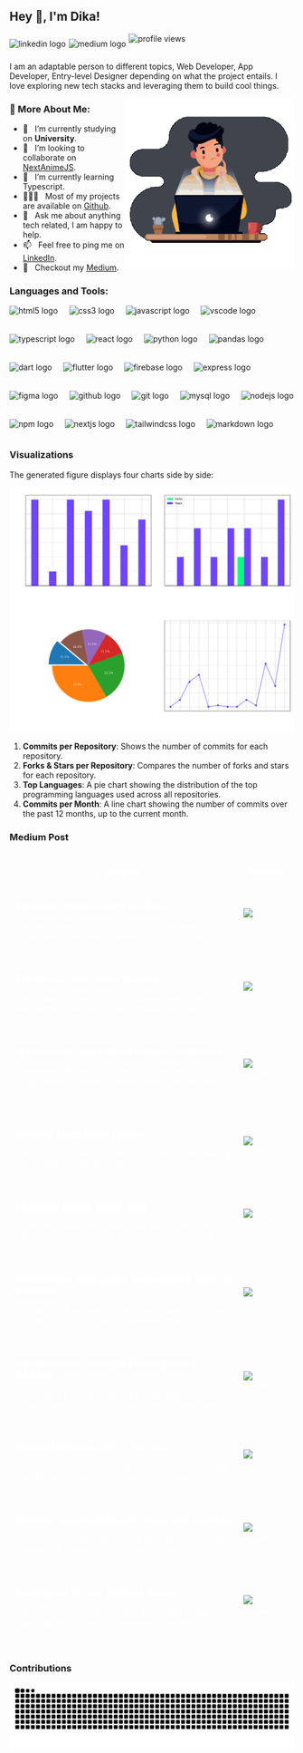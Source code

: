 <!-- <img src="https://komarev.com/ghpvc/?username=figuran04&label=Profile%20views&color=6e44ff&style=flat" alt="figuran04" align="right" /> -->

## Hey 👋, I'm Dika!

<div align="left" style="display:flex; align-items:center; gap:5px;">
  <a href="https://www.linkedin.com/in/dika-elsaputra-8a35462a7/" style="text-decoration:none;">
    <img src="https://img.shields.io/static/v1?message=LinkedIn&logo=linkedin&label=&color=0077B5&logoColor=white&labelColor=&style=for-the-badge" height="35" alt="linkedin logo"  /> 
    <!-- <img src="https://cdn.jsdelivr.net/gh/devicons/devicon/icons/linkedin/linkedin-original.svg" height="30" alt="linkedin logo"  /> -->
</a>
  <a href="https://medium.com/@dikaelsaputra" style="text-decoration:none;">
    <img src="https://img.shields.io/static/v1?message=Medium&logo=medium&label=&color=12100E&logoColor=white&labelColor=&style=for-the-badge" height="35" alt="medium logo"  />
  </a>
  <img src="https://komarev.com/ghpvc/?username=figuran04&label=Profile%20views&color=6e44ff&style=for-the-badge&abbreviated=true" height="35" alt="profile views"  />
</div>

I am an adaptable person to different topics, Web Developer, App Developer, Entry-level Designer depending on what the project entails. I love exploring new tech stacks and leveraging them to build cool things. 

<img align="right" alt="GIF" src="https://raw.githubusercontent.com/figuran04/figuran04/main/profile.gif" width="300px"/>
  
### 🧐 More About Me:

- 🔭 &nbsp; I’m currently studying on **University**.
- 🤝 &nbsp; I’m looking to collaborate on [NextAnimeJS](https://github.com/figuran04/nextanimejs).
- 🌱 &nbsp; I’m currently learning Typescript.
- 👨🏻‍💻 &nbsp; Most of my projects are available on [Github](https://github.com/figuran04?tab=repositories).
- 💬 &nbsp; Ask me about anything tech related, I am happy to help.
- 📫 &nbsp; Feel free to ping me on [LinkedIn](https://www.linkedin.com/in/dika-elsaputra-8a35462a7/).
- 📝 &nbsp; Checkout my [Medium](#medium-post).

### Languages and Tools:

<div align="left" style="display:flex; flex-wrap:wrap; gap:20px;">
  <img src="https://cdn.jsdelivr.net/gh/devicons/devicon/icons/html5/html5-original.svg" height="30" alt="html5 logo"  />
  <img src="https://cdn.jsdelivr.net/gh/devicons/devicon/icons/css3/css3-original.svg" height="30" alt="css3 logo"  />
  <img src="https://cdn.jsdelivr.net/gh/devicons/devicon/icons/javascript/javascript-original.svg" height="30" alt="javascript logo"  />
  <img src="https://cdn.jsdelivr.net/gh/devicons/devicon/icons/vscode/vscode-original.svg" height="30" alt="vscode logo"  />
  <img src="https://cdn.jsdelivr.net/gh/devicons/devicon/icons/typescript/typescript-original.svg" height="30" alt="typescript logo"  />
  <img src="https://cdn.jsdelivr.net/gh/devicons/devicon/icons/react/react-original.svg" height="30" alt="react logo"  />
  <img src="https://cdn.jsdelivr.net/gh/devicons/devicon/icons/python/python-original.svg" height="30" alt="python logo"  />
  <img src="https://cdn.jsdelivr.net/gh/devicons/devicon/icons/pandas/pandas-original.svg" height="30" alt="pandas logo"  />
  <img src="https://cdn.jsdelivr.net/gh/devicons/devicon/icons/dart/dart-original.svg" height="30" alt="dart logo"  />
  <img src="https://cdn.jsdelivr.net/gh/devicons/devicon/icons/flutter/flutter-original.svg" height="30" alt="flutter logo"  />
  <img src="https://cdn.jsdelivr.net/gh/devicons/devicon/icons/firebase/firebase-plain.svg" height="30" alt="firebase logo"  />
  <img src="https://cdn.jsdelivr.net/gh/devicons/devicon/icons/express/express-original.svg" height="30" alt="express logo"  />
  <img src="https://cdn.jsdelivr.net/gh/devicons/devicon/icons/figma/figma-original.svg" height="30" alt="figma logo"  />
  <img src="https://cdn.jsdelivr.net/gh/devicons/devicon/icons/github/github-original.svg" height="30" alt="github logo"  />
  <img src="https://cdn.jsdelivr.net/gh/devicons/devicon/icons/git/git-original.svg" height="30" alt="git logo"  />
  <img src="https://cdn.jsdelivr.net/gh/devicons/devicon/icons/mysql/mysql-original.svg" height="30" alt="mysql logo"  />
  <img src="https://cdn.jsdelivr.net/gh/devicons/devicon/icons/nodejs/nodejs-original.svg" height="30" alt="nodejs logo"  />
  <img src="https://cdn.jsdelivr.net/gh/devicons/devicon/icons/npm/npm-original-wordmark.svg" height="30" alt="npm logo"  />
  <img src="https://cdn.jsdelivr.net/gh/devicons/devicon/icons/nextjs/nextjs-original.svg" height="30" alt="nextjs logo"  />
  <img src="https://cdn.jsdelivr.net/gh/devicons/devicon/icons/tailwindcss/tailwindcss-original-wordmark.svg" height="30" alt="tailwindcss logo"  />
  <img src="https://cdn.jsdelivr.net/gh/devicons/devicon/icons/markdown/markdown-original.svg" height="30" alt="markdown logo"  />
</div>

### Visualizations

The generated figure displays four charts side by side:

![GitHub Repository Statistics](github_stats.png)

1. **Commits per Repository**: Shows the number of commits for each repository.
2. **Forks & Stars per Repository**: Compares the number of forks and stars for each repository.
3. **Top Languages**: A pie chart showing the distribution of the top programming languages used across all repositories.
4. **Commits per Month**: A line chart showing the number of commits over the past 12 months, up to the current month.

### Medium Post

<!--START_SECTION:medium-->

<div style="overflow-x:auto;">
<table style="width: 100%; border-collapse: collapse; color: white;">
  <tr>
    <th style="border: 1px solid white; padding: 10px;">Summary</th>
    <th style="border: 1px solid white; padding: 10px;">Thumbnail</th>
  </tr>
  <tr>
    <td style="border: 1px solid white; padding: 10px;"><h3><a href="https://medium.com/@dikaelsaputra/ekosistem-hadoop-pig-dan-hive-43b48d369828?source=rss-272e0aace4a6------2" target="_blank" style="color: white; text-decoration: none;">Ekosistem Hadoop — Pig dan Hive</a></h3><p>Ekosistem Hadoop — Pig dan Hive: Instalasi Hingga Praktik KeduanyaDalam dunia Big Data, Pig dan Hive...</p></td>
    <td style="border: 1px solid white; padding: 10px;"><img src="https://cdn-images-1.medium.com/max/737/0*PjA-uKUaZo8q579w.png" alt="Post Image" style="width: 100px; height: auto;" /></td>
  </tr>
  <tr>
    <td style="border: 1px solid white; padding: 10px;"><h3><a href="https://medium.com/@dikaelsaputra/enkapsulasi-dan-akses-modifier-2157af7cf274?source=rss-272e0aace4a6------2" target="_blank" style="color: white; text-decoration: none;">Enkapsulasi dan Akses Modifier</a></h3><p>Enkapsulasi dan Akses Modifier dalam Pemrograman Berorientasi ObjekDalam pemrograman berorientasi ob...</p></td>
    <td style="border: 1px solid white; padding: 10px;"><img src="https://cdn-images-1.medium.com/max/827/1*sUycVMDsajgARsD8W1t4uw.png" alt="Post Image" style="width: 100px; height: auto;" /></td>
  </tr>
  <tr>
    <td style="border: 1px solid white; padding: 10px;"><h3><a href="https://medium.com/@dikaelsaputra/implementasi-mapreduce-hadoop-sederhana-b413cfc67f5c?source=rss-272e0aace4a6------2" target="_blank" style="color: white; text-decoration: none;">Implementasi MapReduce Hadoop Sederhana</a></h3><p>Implementasi MapReduce Hadoop Sederhana: Python hingga Hadoop Dataset BesarMapReduce adalah model pe...</p></td>
    <td style="border: 1px solid white; padding: 10px;"><img src="https://cdn-images-1.medium.com/max/740/1*EDZMmI15hqMc5gyH8OgZlA.png" alt="Post Image" style="width: 100px; height: auto;" /></td>
  </tr>
  <tr>
    <td style="border: 1px solid white; padding: 10px;"><h3><a href="https://medium.com/@dikaelsaputra/cisco-packet-tracer-instalasi-serta-praktik-dasar-routing-dan-switching-57c7df570834?source=rss-272e0aace4a6------2" target="_blank" style="color: white; text-decoration: none;">Instalasi Cisco Packet Tracer</a></h3><p>Cisco Packet Tracer: Instalasi Serta Praktik Dasar Routing dan SwitchingPada era digital saat ini, j...</p></td>
    <td style="border: 1px solid white; padding: 10px;"><img src="https://cdn-images-1.medium.com/max/741/1*TtnvlU2k5vZyJNqzzs_BjQ.png" alt="Post Image" style="width: 100px; height: auto;" /></td>
  </tr>
  <tr>
    <td style="border: 1px solid white; padding: 10px;"><h3><a href="https://medium.com/@dikaelsaputra/netbeans-praktik-dasar-java-kelas-dan-objek-58e1f14e832a?source=rss-272e0aace4a6------2" target="_blank" style="color: white; text-decoration: none;">NetBeans Praktik Dasar Java</a></h3><p>NetBeans Praktik Dasar Java: Kelas dan ObjekDalam pemrograman berorientasi objek (OOP), kelas dan ob...</p></td>
    <td style="border: 1px solid white; padding: 10px;"><img src="https://cdn-images-1.medium.com/max/800/0*bVSoGXJCJ8VwdYUk.jpeg" alt="Post Image" style="width: 100px; height: auto;" /></td>
  </tr>
  <tr>
    <td style="border: 1px solid white; padding: 10px;"><h3><a href="https://medium.com/@dikaelsaputra/instalasi-dan-konfigurasi-hadoop-serta-spark-di-windows-f7f3582def93?source=rss-272e0aace4a6------2" target="_blank" style="color: white; text-decoration: none;">Instalasi dan Konfigurasi Hadoop serta Spark di Windows</a></h3><p>Instalasi dan Konfigurasi Hadoop serta Spark di Windows: Instalasi JDK Hingga Integrasi Hadoop denga...</p></td>
    <td style="border: 1px solid white; padding: 10px;"><img src="https://cdn-images-1.medium.com/max/700/0*N4ybCsS4TUFsX5sU.jpg" alt="Post Image" style="width: 100px; height: auto;" /></td>
  </tr>
  <tr>
    <td style="border: 1px solid white; padding: 10px;"><h3><a href="https://medium.com/@dikaelsaputra/instalasi-kabel-jaringan-konfigurasi-ip-address-b034228e439d?source=rss-272e0aace4a6------2" target="_blank" style="color: white; text-decoration: none;">Instalasi Kabel Jaringan &amp; Konfigurasi IP Address</a></h3><p>Dalam dunia jaringan komputer, pemasangan kabel jaringan adalah salah satu langkah penting untuk mem...</p></td>
    <td style="border: 1px solid white; padding: 10px;"><img src="https://cdn-images-1.medium.com/max/474/0*Geu43XOI_mJYcLm3" alt="Post Image" style="width: 100px; height: auto;" /></td>
  </tr>
  <tr>
    <td style="border: 1px solid white; padding: 10px;"><h3><a href="https://medium.com/@dikaelsaputra/cara-instal-netbeans-ide-di-windows-7e29e0815459?source=rss-272e0aace4a6------2" target="_blank" style="color: white; text-decoration: none;">Instalasi NetBeans IDE di Windows</a></h3><p>Instalasi NetBeans IDE di Windows: Instalasi JDK Hingga Projek PertamaJava dikembangkan oleh James G...</p></td>
    <td style="border: 1px solid white; padding: 10px;"><img src="https://cdn-images-1.medium.com/max/474/0*BWItY67aRRp2BGLO" alt="Post Image" style="width: 100px; height: auto;" /></td>
  </tr>
  <tr>
    <td style="border: 1px solid white; padding: 10px;"><h3><a href="https://medium.com/@dikaelsaputra/panduan-lengkap-pyspark-dan-pandas-instalasi-praktik-dasar-dan-lanjutan-86ab9ce4ea55?source=rss-272e0aace4a6------2" target="_blank" style="color: white; text-decoration: none;">Instalasi Anaconda, Praktik Dasar, dan Lanjutan</a></h3><p>Instalasi Anaconda, Praktik Dasar, dan Lanjutan : Instalasi Pyspark dan Pandas - Big DataDalam era d...</p></td>
    <td style="border: 1px solid white; padding: 10px;"><img src="https://cdn-images-1.medium.com/max/1024/0*kFqe2gOPxUev0_Op.png" alt="Post Image" style="width: 100px; height: auto;" /></td>
  </tr>
  <tr>
    <td style="border: 1px solid white; padding: 10px;"><h3><a href="https://medium.com/@dikaelsaputra/tutorial-github-29057912a19c?source=rss-272e0aace4a6------2" target="_blank" style="color: white; text-decoration: none;">Konfigurasi Git dan SSH Key Github</a></h3><p>Konfigurasi Git dan SSH Key Github: Instalasi Hingga Push RepositoryTutorial ini menjelaskan langkah...</p></td>
    <td style="border: 1px solid white; padding: 10px;"><img src="https://cdn-images-1.medium.com/max/720/1*UGGzvLdzKq4uj1pNrXdo0Q.png" alt="Post Image" style="width: 100px; height: auto;" /></td>
  </tr>
</table>
</div>

<!--END_SECTION:medium-->

### Contributions

![Snake animation](https://raw.githubusercontent.com/figuran04/figuran04/output/snake.svg)

